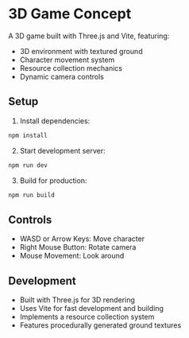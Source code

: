 # 3D Game Concept

A 3D game built with Three.js and Vite, featuring:
- 3D environment with textured ground
- Character movement system
- Resource collection mechanics
- Dynamic camera controls

## Setup

1. Install dependencies:
```bash
npm install
```

2. Start development server:
```bash
npm run dev
```

3. Build for production:
```bash
npm run build
```

## Controls
- WASD or Arrow Keys: Move character
- Right Mouse Button: Rotate camera
- Mouse Movement: Look around

## Development
- Built with Three.js for 3D rendering
- Uses Vite for fast development and building
- Implements a resource collection system
- Features procedurally generated ground textures 